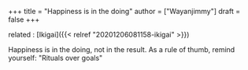 +++
title = "Happiness is in the doing"
author = ["Wayanjimmy"]
draft = false
+++

related
: [Ikigai]({{< relref "20201206081158-ikigai" >}})

Happiness is in the doing, not in the result. As a rule of thumb, remind yourself: "Rituals over goals"
